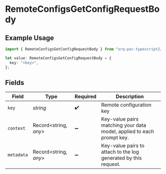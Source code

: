 # RemoteConfigsGetConfigRequestBody

## Example Usage

```typescript
import { RemoteConfigsGetConfigRequestBody } from "orq-poc-typescript2/models/operations";

let value: RemoteConfigsGetConfigRequestBody = {
  key: "<key>",
};
```

## Fields

| Field                                                                 | Type                                                                  | Required                                                              | Description                                                           |
| --------------------------------------------------------------------- | --------------------------------------------------------------------- | --------------------------------------------------------------------- | --------------------------------------------------------------------- |
| `key`                                                                 | *string*                                                              | :heavy_check_mark:                                                    | Remote configuration key                                              |
| `context`                                                             | Record<string, *any*>                                                 | :heavy_minus_sign:                                                    | Key-value pairs matching your data model, applied to each prompt key. |
| `metadata`                                                            | Record<string, *any*>                                                 | :heavy_minus_sign:                                                    | Key-value pairs to attach to the log generated by this request.       |